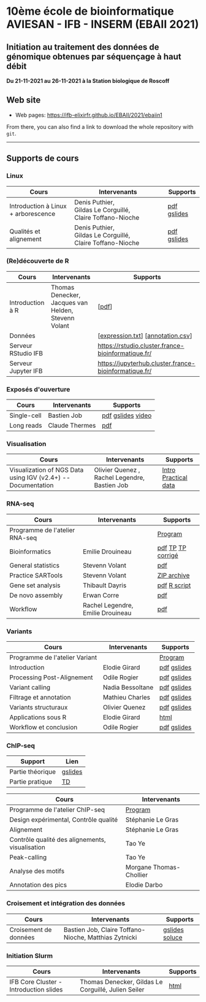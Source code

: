 
# 10ème école de bioinformatique AVIESAN - IFB - INSERM (EBAII 2021)

## Initiation au traitement des données de génomique obtenues par séquençage à haut débit

**Du 21-11-2021 au 26-11-2021 à la Station biologique de Roscoff**


## Web site

- Web pages: <https://ifb-elixirfr.github.io/EBAII/2021/ebaiin1>

From there, you can also find a link to download the whole repository with `git`.

****

## Supports de cours
### Linux

| Cours | Intervenants | Supports |
|----------------------------------|--------------|----------|
| Introduction à Linux + arborescence| Denis Puthier, Gildas Le Corguillé, Claire Toffano-Nioche |  [pdf](intro_linux/1-presentation_linux_quick_2021.pdf) [gslides](https://docs.google.com/presentation/d/19Z96DlG41kd0e3B86HP-oNCVfDJekR84F_gNaTdcF1I/edit?usp=sharing) |
| Qualités et alignement | Denis Puthier, Gildas Le Corguillé, Claire Toffano-Nioche | [pdf](intro_linux/2-pre_processessing_and_mapping_2021.pdf) [gslides](https://docs.google.com/presentation/d/1RMfu1FxqRz1EC_2BnHH3e_xLyMCcppfjUE2G4BHFq8A/edit?usp=sharing) |

### (Re)découverte de R

| Cours | Intervenants | Supports |
|-----------------------|--------------|-------------------------------------|
| Introduction à R | Thomas Denecker, Jacques van Helden, Stevenn Volant | [[pdf](intro_R/Intro_R_2021.pdf)] |
| Données | | [[expression.txt](intro_R/expression.txt)] [[annotation.csv](intro_R/annotation.csv)] |
| Serveur RStudio IFB | | <https://rstudio.cluster.france-bioinformatique.fr/> |
| Serveur Jupyter IFB | | <https://jupyterhub.cluster.france-bioinformatique.fr/> |

### Exposés d'ouverture

| Cours | Intervenants | Supports |
|----------------------------------|--------------|----------|
| Single-cell | Bastien Job | [pdf](single_cell/Intro_Single-Cell_20211122.pdf) [gslides](https://drive.google.com/file/d/1eFYJ-kRoUnYg_iCZG5pLd6zFDT6br0V8/view?usp=sharing) [video](single_cell/Droplet-based-microfluidics-ESPCI-LBC-SingleCell.mp4) |
| Long reads | Claude Thermes | [pdf](long_reads/20211123_ROSCOFF10_v14.pdf) |

### Visualisation

| Cours | Intervenants | Supports |
|----------------------------------|--------------|----------|
| Visualization of NGS Data using IGV (v2.4+) -- Documentation | Olivier Quenez , Rachel Legendre, Bastien Job| [Intro](IGV/IGV.html) [Practical](IGV/IGV_practical.html) [data](IGV/data_igv.zip) |


### RNA-seq

| Cours | Intervenants | Supports |
|----------------------------------|------------------|----------|
| Programme de l'atelier RNA-seq | |  [Program](RNAseq/README.md) |
| Bioinformatics | Emilie Drouineau | [pdf](https://ifb-elixirfr.github.io/EBAII/2020/RNA-seq/EBAI2020_RNAseq.pdf) [TP](https://ifb-elixirfr.github.io/EBAII/2020/RNA-seq/runme.sh) [TP corrigé](https://ifb-elixirfr.github.io/EBAII/2020/RNA-seq/runme_corrected.sh)|
| General statistics | Stevenn Volant | [pdf](RNAseq/RNASeq_differential_analysis.pdf) |
| Practice SARTools | Stevenn Volant | [ZIP archive](RNAseq/Practice_SARTools.zip) |
| Gene set analysis | Thibault Dayris | [pdf](https://github.com/IFB-ElixirFr/EBAII/blob/master/2021/ebaiin1/RNAseq/GSEA_Theory.pdf) [R script](https://github.com/IFB-ElixirFr/EBAII/blob/master/2021/ebaiin1/RNAseq/GSEA_TP.R)|
| De novo assembly | Erwan Corre | [pdf](RNAseq/RNASeq_denovo_EBAII2021_red.pdf)  |
| Workflow | Rachel Legendre, Emilie Drouineau | [pdf](RNAseq/RNA-Workflow_Conclusion.pdf)  |

### Variants

| Cours | Intervenants | Supports |
|----------------------------------|------------------|----------|
| Programme de l'atelier Variant | | [Program](DNA-seq/) |
| Introduction  | Elodie Girard |[pdf](DNA-seq/1-Introduction-fastqc-mapping.pdf) [gslides](https://docs.google.com/presentation/d/1y38ostLE1dk5uXeOk9xeXHqq_QkPWBTG/)   |
|  Processing Post-Alignement | Odile Rogier | [pdf](DNA-seq/2-Processing-Post-Alignement.pdf) [gslides](https://docs.google.com/presentation/d/1GwWt6gSLdwVVeCIRKu6R31mBdEHf0XvB) |
| Variant calling | Nadia Bessoltane | [pdf](DNA-seq/3-Variant-calling.pdf) [gslides](https://docs.google.com/presentation/d/1ywn8bB3ejyY0E25VNmIHa5zwn3wKNa3s) |
| Filtrage et annotation | Mathieu Charles | [pdf](DNA-seq/4-Filtrage-Annotation.pdf) [gslides](https://docs.google.com/presentation/d/1msBwblYTor0fJknQ8WKIDu34y3NVs_fV) |
| Variants structuraux | Olivier Quenez | [pdf](DNA-seq/5-Variants-Structuraux.pdf) [gslides](https://docs.google.com/presentation/d/1xQFztasps08aP8NgEnp1fQpGCQDr7uFY/) |
| Applications sous R | Elodie Girard |[html](DNA-seq/EBAII2021_variants.html)|
| Workflow et conclusion | Odile Rogier | [pdf](DNA-seq/6-Workflow_Conclusion.pdf) [gslides](https://docs.google.com/presentation/d/16NN7wBr4V_hqVyKSN53J8_jzGqelQQH7/) |


### ChIP-seq

| Support | Lien |
|----------------------------------|------------------|
| Partie théorique | [gslides](https://docs.google.com/presentation/d/1v1_yncOrakL0vH_GvykNtuChM6TXI0V9c7pruSe9QOA/edit?usp=sharing) |
| Partie pratique | [TD](chip-seq/hands-on/) |

| Cours | Intervenants |
|----------------------------------|------------------|
| Programme de l'atelier ChIP-seq | [Program](chip-seq/) |
| Design expérimental, Contrôle qualité | Stéphanie Le Gras |
| Alignement | Stéphanie Le Gras |
| Contrôle qualité des alignements, visualisation | Tao Ye |
| Peak-calling | Tao Ye |
| Analyse des motifs | Morgane Thomas-Chollier |
| Annotation des pics | Elodie Darbo |


### Croisement et intégration des données

| Cours | Intervenants | Supports |
|----------------------------------|------------------|----------|
| Croisement de données | Bastien Job, Claire Toffano-Nioche, Matthias Zytnicki | [gslides](https://docs.google.com/presentation/d/1IE8uBw0NPEliLF79s7hV1T2LaRLxoYzBttWn6B_4pPI/edit?usp=sharing) [soluce](https://docs.google.com/document/d/1oHT_OfGeAMB-61igEoXfC0JhqJMD0dowlvNX6cv8C1Y/edit?usp=sharing) |

### Initiation Slurm

| Cours | Intervenants | Supports |
|----------------------------------|------------------|----------|
| IFB Core Cluster - Introduction slides | Thomas Denecker, Gildas Le Corguillé, Julien Seiler |[html](https://ifb-elixirfr.gitlab.io/cluster/trainings/slurm/index.html#1) |
